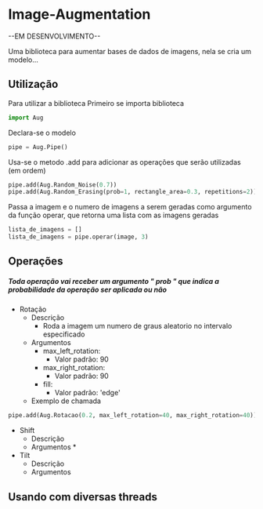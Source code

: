 # Image-Augmentation
--EM DESENVOLVIMENTO--

Uma biblioteca para aumentar bases de dados de imagens, nela se cria um modelo...
## Utilização
Para utilizar a biblioteca
Primeiro se importa biblioteca
```python
import Aug
```
Declara-se o modelo
```python
pipe = Aug.Pipe()
```
Usa-se o metodo .add para adicionar as operações que serão utilizadas (em ordem)
```python
pipe.add(Aug.Random_Noise(0.7))
pipe.add(Aug.Random_Erasing(prob=1, rectangle_area=0.3, repetitions=2))
```
Passa a imagem e o numero de imagens a serem geradas como argumento da função operar, que retorna uma lista com as imagens geradas
```python
lista_de_imagens = []
lista_de_imagens = pipe.operar(image, 3)
```





## Operações
##### Toda operação vai receber um argumento " prob " que indica a probabilidade da operação ser aplicada ou não 
* Rotação
	* Descrição
		*  Roda a imagem um numero de graus aleatorio no intervalo especificado
	* Argumentos
		*  max_left_rotation:
			* Valor padrão: 90
		* max_right_rotation:
			* Valor padrão: 90
		* fill:
			* Valor padrão: 'edge'
	* Exemplo de chamada
```python
pipe.add(Aug.Rotacao(0.2, max_left_rotation=40, max_right_rotation=40))
```
			
* Shift
	* Descrição
	* Argumentos
		* 
* Tilt
	* Descrição
	* Argumentos

## Usando com diversas threads
